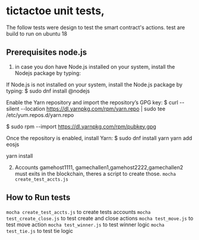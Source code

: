 
# tictactoe unit tests, 
The follow tests were design to test the smart contract's actions. test are
build to run on ubuntu 18

## Prerequisites node.js
1) in case you don have  Node.js installed on your system, install the Nodejs package by typing:

If Node.js is not installed on your system, install the Node.js package by typing:
$ sudo dnf install @nodejs

Enable the Yarn repository and import the repository’s GPG key:
$ curl --silent --location https://dl.yarnpkg.com/rpm/yarn.repo | sudo tee /etc/yum.repos.d/yarn.repo

$ sudo rpm --import https://dl.yarnpkg.com/rpm/pubkey.gpg

Once the repository is enabled, install Yarn:
$ sudo dnf install yarn
yarn add eosjs

yarn install

2) Accounts gamehost1111, gamechallen1,gamehost2222,gamechallen2 must exits in the blockchain, theres a script to create those. ```mocha create_test_accts.js```

## How to Run tests

` mocha create_test_accts.js ` to create tests accounts
` mocha test_create_close.js ` to test create and close  actions
` mocha test_move.js ` to test move action
` mocha test_winner.js ` to test winner logic
` mocha test_tie.js ` to test tie logic